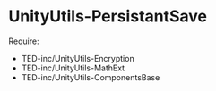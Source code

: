 # UnityUtils-PersistantSave
Require:
- TED-inc/UnityUtils-Encryption
- TED-inc/UnityUtils-MathExt
- TED-inc/UnityUtils-ComponentsBase
